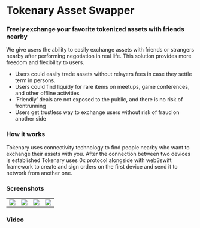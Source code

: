 # Tokenary Asset Swapper
### Freely exchange your favorite tokenized assets with friends nearby

We give users the ability to easily exchange assets with friends or strangers nearby after performing negotiation in real life. This solution provides more freedom and flexibility to users.
 - Users could easily trade assets without relayers fees in case they settle term in persons.
- Users could find liquidy for rare items on meetups, game conferences, and other offline activities
- ‘Friendly’ deals are not exposed to the public, and there is no risk of frontrunning 
- Users get trustless way to exchange users without risk of fraud on another side

### How it works
Tokenary uses connectivity technology to find people nearby who want to exchange their assets with you. After the connection between two devices is established Tokenary uses 0x protocol alongside with web3swift framework to create and sign orders on the first device and send it to network from another one.

### Screenshots
<table cellspacing="10">
  <tr>
    <td><img src="https://i.ibb.co/ZzRd9fv/1.jpg"></td>
    <td><img src="https://i.ibb.co/p1dsR9T/2.jpg"></td>
    <td><img src="https://i.ibb.co/d43CXhf/3.jpg"></td>
    <td><img src="https://i.ibb.co/0sNbZrs/4.jpg"></td>
  </tr>
</table>

### Video
